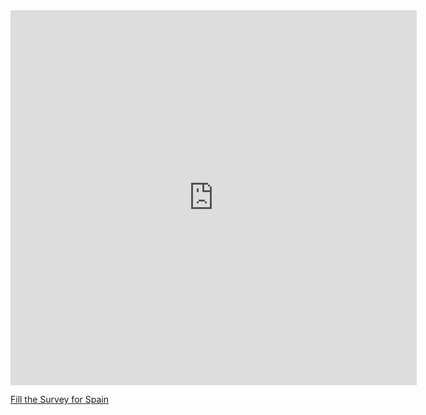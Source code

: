 

<iframe src="https://covid19.algolysis.com/grafana/d-solo/G_Aw4CrZk/coronasurveys?orgId=1&var-code=ES&var-country=Spain&from=1583350357211&to=1585942357211&panelId=10" width="650" height="600" frameborder="0"></iframe>

[Fill the Survey for Spain](https://tinyurl.com/coronasurveysspain)

